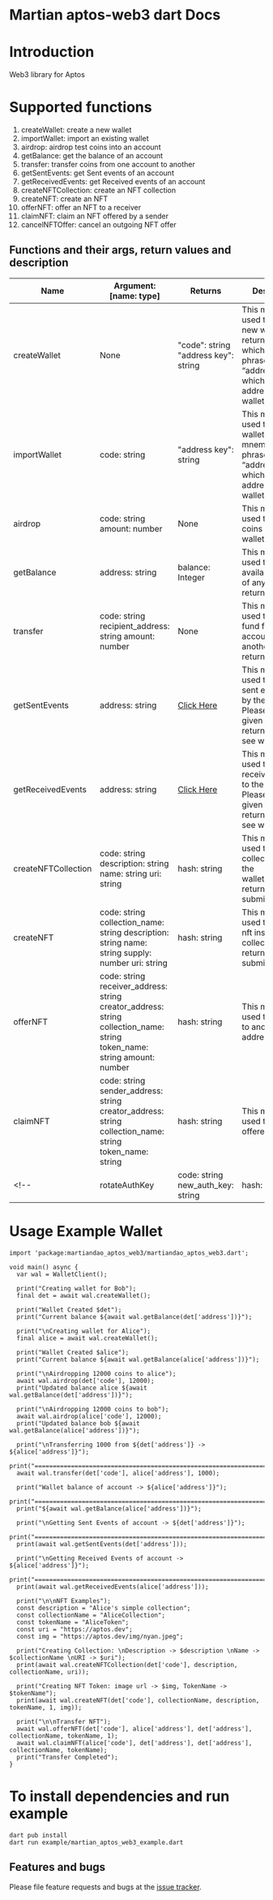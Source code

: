 # Martian aptos-web3 dart Docs

# Introduction

Web3 library for Aptos

# Supported functions

1. createWallet: create a new wallet
2. importWallet: import an existing wallet
3. airdrop: airdrop test coins into an account
4. getBalance: get the balance of an account
5. transfer: transfer coins from one account to another
6. getSentEvents: get Sent events of an account
7. getReceivedEvents: get Received events of an account
8. createNFTCollection: create an NFT collection
9. createNFT: create an NFT
10. offerNFT: offer an NFT to a receiver
11. claimNFT: claim an NFT offered by a sender
12. cancelNFTOffer: cancel an outgoing NFT offer
<!-- 13. rotateAuthKey: rotate authentication key -->

## Functions and their args, return values and description

| Name | Argument: [name: type] | Returns | Description |
| --- | --- | --- | --- |
| createWallet | None | "code": string  "address key": string | This method is used to create new wallet. It returns “code” which is a secret phrase and “address key” which is public address of the wallet |
| importWallet | code: string | "address key": string | This method is used to import wallet from mnemonic/secret phrase. It returns “address key” which is public address of the wallet |
| airdrop | code: string  amount: number | None | This method is used to add coins in the wallet.  |
| getBalance | address: string | balance: Integer | This method is used to get available balance of any address. It returns integer |
| transfer | code: string  recipient_address: string  amount: number | None | This method is used to transfer fund from one account to another. It returns Nothing |
| getSentEvents | address: string | [Click Here](https://fullnode.devnet.aptoslabs.com/accounts/e1acaa6eadbde51a0070327f095a1253deb1bbe919369b971621156fa18bd770/events/0x1::TestCoin::TransferEvents/sent_events)| This method is used to fetch sent events done by the wallet. Please hit the url given in the returns field to see what it return |
| getReceivedEvents | address: string |[Click Here](https://fullnode.devnet.aptoslabs.com/accounts/e1acaa6eadbde51a0070327f095a1253deb1bbe919369b971621156fa18bd770/events/0x1::TestCoin::TransferEvents/received_events) | This method is used to fetch received events to the wallet. Please hit the url given in the returns field to see what it return |
| createNFTCollection | code: string description: string name: string uri: string | hash: string | This method is used to create collection inside the wallet/account. It returns submission hash |
| createNFT | code: string collection_name: string description: string name: string supply: number uri: string | hash: string | This method is used to create nft inside collection. It returns submission hash |
| offerNFT | code: string receiver_address: string  creator_address: string collection_name: string token_name: string amount: number | hash: string | This method is used to offer nft to another address. |
| claimNFT | code: string sender_address: string creator_address: string collection_name: string token_name: string | hash: string | This method is used to claim nft offered |
<!-- | rotateAuthKey | code: string new_auth_key: string | hash: string | This method is used to rotate the authentication key. The new private/ public key pair used to derive the new auth key will be used to sign the account after this function call completes | -->

# Usage Example Wallet

```
import 'package:martiandao_aptos_web3/martiandao_aptos_web3.dart';

void main() async {
  var wal = WalletClient();

  print("Creating wallet for Bob");  
  final det = await wal.createWallet();
  
  print("Wallet Created $det");  
  print("Current balance ${await wal.getBalance(det['address'])}");

  print("\nCreating wallet for Alice");  
  final alice = await wal.createWallet();
  
  print("Wallet Created $alice");  
  print("Current balance ${await wal.getBalance(alice['address'])}");

  print("\nAirdropping 12000 coins to alice");
  await wal.airdrop(det['code'], 12000);
  print("Updated balance alice ${await wal.getBalance(det['address'])}");

  print("\nAirdropping 12000 coins to bob");
  await wal.airdrop(alice['code'], 12000);
  print("Updated balance bob ${await wal.getBalance(alice['address'])}");

  print("\nTransferring 1000 from ${det['address']} -> ${alice['address']}");
  print("=========================================================================");
  await wal.transfer(det['code'], alice['address'], 1000);

  print("Wallet balance of account -> ${alice['address']}");
  print("=========================================================================");
  print("${await wal.getBalance(alice['address'])}");

  print("\nGetting Sent Events of account -> ${det['address']}");
  print("=========================================================================");
  print(await wal.getSentEvents(det['address']));

  print("\nGetting Received Events of account -> ${alice['address']}");
  print("=========================================================================");
  print(await wal.getReceivedEvents(alice['address']));

  print("\n\nNFT Examples");
  const description = "Alice's simple collection";
  const collectionName = "AliceCollection";
  const tokenName = "AliceToken";
  const uri = "https://aptos.dev";
  const img = "https://aptos.dev/img/nyan.jpeg";

  print("Creating Collection: \nDescription -> $description \nName -> $collectionName \nURI -> $uri");
  print(await wal.createNFTCollection(det['code'], description, collectionName, uri));

  print("Creating NFT Token: image url -> $img, TokenName -> $tokenName");
  print(await wal.createNFT(det['code'], collectionName, description, tokenName, 1, img));

  print("\n\nTransfer NFT");
  await wal.offerNFT(det['code'], alice['address'], det['address'], collectionName, tokenName, 1);
  await wal.claimNFT(alice['code'], det['address'], det['address'], collectionName, tokenName);
  print("Transfer Completed");
}
```

# To install dependencies and run example
```
dart pub install
dart run example/martian_aptos_web3_example.dart
```

## Features and bugs

Please file feature requests and bugs at the [issue tracker][tracker].

[tracker]: https://github.com/martian-dao/aptos-web3.dart/issues